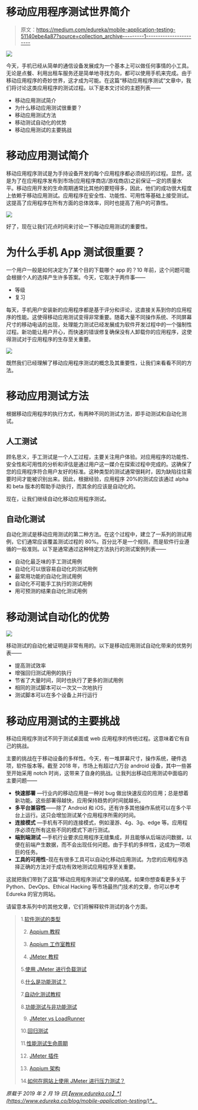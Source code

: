 # 移动应用程序测试世界简介

> 原文：<https://medium.com/edureka/mobile-application-testing-51140ebe4a87?source=collection_archive---------1----------------------->

![](img/a269edb990d349a554de58bd09079479.png)

今天，手机已经从简单的通信设备发展成为一个基本上可以做任何事情的小工具。无论是点餐、利用出租车服务还是简单地寻找方向，都可以使用手机来完成。由于移动应用程序的奇妙世界，这才成为可能。在这篇“移动应用程序测试”文章中，我们将讨论这类应用程序的测试过程。以下是本文讨论的主题列表——

*   移动应用测试简介
*   为什么移动应用测试很重要？
*   移动应用测试方法
*   移动测试自动化的优势
*   移动应用测试的主要挑战

# 移动应用测试简介

移动应用程序测试是为手持设备开发的每个应用程序都必须经历的过程。显然，这是为了在应用程序发布到市场(应用程序商店/游戏商店)之前保证一定的质量水平。移动应用开发的生命周期通常比其他的要短得多，因此，他们的成功很大程度上依赖于移动应用测试。应用程序在安全性、功能性、可用性等基础上接受测试。这提高了应用程序在所有方面的总体效率，同时也提高了用户的可靠性。

![](img/ebc4ca0d7ebe9c49f96093909f09be15.png)

好了，现在让我们花点时间来讨论一下移动应用测试的重要性。

# 为什么手机 App 测试很重要？

一个用户一般是如何决定为了某个目的下载哪个 app 的？10 年前，这个问题可能会根据个人的选择产生许多答案。今天，它取决于两件事——

*   等级
*   复习

每天，手机用户安装新的应用程序都是基于评分和评论，这直接关系到你的应用程序的性能。这使得移动应用测试变得非常重要。随着大量不同操作系统、不同屏幕尺寸的移动电话的出现，处理能力测试已经发展成为软件开发过程中的一个强制性过程。新功能让用户开心，而快速的错误修复确保没有人卸载你的应用程序，这使得测试对于应用程序的生存至关重要。

![](img/be01503804fd8ff42eb2df5b7755ef1b.png)

既然我们已经理解了移动应用程序测试的概念及其重要性，让我们来看看不同的方法。

# **移动应用测试方法**

根据移动应用程序的执行方式，有两种不同的测试方法，即手动测试和自动化测试。

## 人工测试

顾名思义，手工测试是一个人工过程，主要关注用户体验。对应用程序的功能性、安全性和可用性的分析和评估是通过用户这一媒介在探索过程中完成的。这确保了您的应用程序符合用户友好的标准。这种类型的测试通常很耗时，因为缺陷往往需要时间才能被识别出来。因此，根据经验，应用程序 20%的测试应该通过 alpha 和 beta 版本的帮助手动执行，而其余的应该是自动化的。

现在，让我们继续自动化移动应用程序测试。

## 自动化测试

自动化测试是移动应用测试的第二种方法。在这个过程中，建立了一系列的测试用例，它们通常应该覆盖测试过程的 80%。百分比不是一个规则，而是软件行业遵循的一般准则。以下是通常通过这种特定方法执行的测试案例列表——

*   自动化最乏味的手工测试用例
*   自动化可以很容易自动化的测试用例
*   最常用功能的自动化测试用例
*   自动化不可能手工执行的测试用例
*   用可预测的结果自动化测试用例

# 移动测试自动化的优势

![](img/3adfa94254510b3bb430d391e7993695.png)

移动测试的自动化被证明是非常有用的。以下是移动应用测试自动化带来的优势列表——

*   提高测试效率
*   增强回归测试用例的执行
*   节省了大量时间，同时也执行了更多的测试用例
*   相同的测试脚本可以一次又一次地执行
*   测试脚本可以在多个设备上并行运行

# 移动应用测试的主要挑战

移动应用程序测试不同于测试桌面或 web 应用程序的传统过程。这意味着它有自己的挑战。

主要的挑战在于移动设备的多样性。今天，有一堆屏幕尺寸，操作系统，硬件选项，软件版本等。截至 2018 年，市场上有超过六万台 android 设备，其中一些甚至开始采用 notch 时尚，这带来了自身的挑战。让我列出移动应用测试中面临的主要问题——

*   **快速部署** —行业内的移动应用是一种对 bug 做出快速反应的应用；总是想着新功能。这些部署得越快，应用保持趋势的时间就越长。
*   **多平台兼容性**——除了 Android 和 iOS，还有许多其他操作系统可以在多个平台上运行。这只会增加测试某个应用程序所需的时间。
*   **连接模式** —手机有不同的连接模式，例如漫游、4g、3g、edge 等。应用程序必须在所有这些不同的模式下进行测试。
*   **端到端测试** —手机行业要求应用程序无缝集成，并且能够从后端访问数据，以便在前端产生数据，而不会出现任何问题。由于手机的多样性，这成为一项艰巨的任务。
*   **工具的可用性**–现在有很多工具可以自动化移动应用测试。为您的应用程序选择正确的方法对于成功有效地测试应用程序至关重要。

这就把我们带到了这篇“移动应用程序测试”文章的结尾。如果你想查看更多关于 Python、DevOps、Ethical Hacking 等市场最热门技术的文章，你可以参考 Edureka 的官方网站。

请留意本系列中的其他文章，它们将解释软件测试的各个方面。

> 1.[软件测试的类型](/edureka/types-of-software-testing-d7aa29090b5b)
> 
> 2. [Appium 教程](/edureka/appium-tutorial-28e604aebeb)
> 
> 3. [Appium 工作室教程](/edureka/appium-studio-tutorial-8a13ee9662d6)
> 
> 4. [JMeter 教程](/edureka/jmeter-tutorial-774856163ee9)
> 
> 5.[使用 JMeter 进行负载测试](/edureka/load-testing-using-jmeter-3da837c11a02)
> 
> 6.[什么是功能测试？](/edureka/what-is-functional-testing-complete-guide-to-automation-tools-183e42ad517a)
> 
> 7.[自动化测试教程](/edureka/automation-testing-tutorial-157d269e60db)
> 
> 8.[功能测试与非功能测试](/edureka/functional-testing-vs-non-functional-testing-a08bc732fbdd)
> 
> 9. [JMeter vs LoadRunner](/edureka/jmeter-vs-loadrunner-c1ab63acd935)
> 
> 10.[回归测试](/edureka/regression-testing-b913b7064824)
> 
> 11.[性能测试生命周期](/edureka/performance-testing-life-cycle-d4242d39a5aa)
> 
> 12. [JMeter 插件](/edureka/jmeter-plugins-1bceec7f6226)
> 
> 13. [Appium 架构](/edureka/appium-architecture-505f70bf3484)
> 
> 14.[如何在网站上使用 JMeter 进行压力测试？](/edureka/stress-testing-using-jmeter-e6b3c64299d0)

*原载于 2019 年 2 月 19 日*[*【www.edureka.co】*](https://www.edureka.co/blog/mobile-application-testing/)*。*